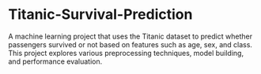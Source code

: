 # Titanic-Survival-Prediction
A machine learning project that uses the Titanic dataset to predict whether passengers survived or not based on features such as age, sex, and class. This project explores various preprocessing techniques, model building, and performance evaluation.
